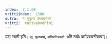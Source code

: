 ```yaml
---
index:  7.1.68
vrittiindex:  1580
sutra:  न सुदुभ्र्यां केवलाभ्याम्
vritti:  tattvabodhini 
---
```


यदा स्वती इति। `सुः पूजायाम्`, `अतिरतिक्रमणे चे`ति तयोः कर्मप्रवचनीयत्वम्। 

